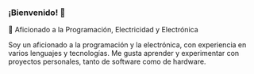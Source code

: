 ### ¡Bienvenido! 👋
🚀 Aficionado a la Programación, Electricidad y Electrónica

Soy un aficionado a la programación y la electrónica, con experiencia en varios lenguajes y tecnologías. Me gusta aprender y experimentar con proyectos personales, tanto de software como de hardware.
                                                                                                                                                                                                                                              
<!--
**16kram/16kram** is a ✨ _special_ ✨ repository because its `README.md` (this file) appears on your GitHub profile.

Here are some ideas to get you started:

- 🔭 I’m currently working on ...
- 🌱 I’m currently learning ...
- 👯 I’m looking to collaborate on ...
- 🤔 I’m looking for help with ...
- 💬 Ask me about ...
- 📫 How to reach me: ...
- 😄 Pronouns: ...
- ⚡ Fun fact: ...
-->
